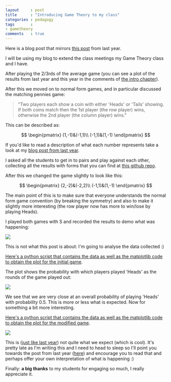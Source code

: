 ```yaml
---
layout     : post
title      : "Introducing Game Theory to my class"
categories : pedagogy
tags       :
- gametheory
comments   : true
---
```


Here is a blog post that mirrors [this post](http://drvinceknight.blogspot.co.uk/2014/01/matching-pennies-in-class.html) from last year.

I will be using my blog to extend the class meetings my Game Theory class and I have.

After playing the 2/3rds of the average game (you can see a plot of the results from last year and this year in the comments of [the intro chapter](http://vincent-knight.com/Year_3_game_theory_course/Content/Chapter_01-Introduction/)).

After this we moved on to normal form games, and in particular discussed the matching pennies game:

> "Two players each show a coin with either 'Heads' or 'Tails' showing. If both coins match then the 1st player (the row player) wins, otherwise the 2nd player (the column player) wins."

This can be described as:

$$
\begin{pmatrix}
(1,-1)&(-1,1)\\
(-1,1)&(1,-1)
\end{pmatrix}
$$

If you'd like to read a description of what each number represents take a look at my [blog post from last year](http://drvinceknight.blogspot.co.uk/2014/01/matching-pennies-in-class.html).

I asked all the students to get in to pairs and play against each other, collecting all the results with forms that you can find at [this github repo](https://github.com/drvinceknight/Year_3_game_theory_course/tree/master/Activities).

After this we changed the game slightly to look like this:

$$
\begin{pmatrix}
(2,-2)&(-2,2)\\
(-1,1)&(1,-1)
\end{pmatrix}
$$

The main point of this is to make sure that everyone understands the normal form game convention (by breaking the symmetry) and also to make it slightly more interesting (the row player now has more to win/lose by playing Heads).

I played both games with S and recorded the results to demo what was happening:

![]({{site.baseurl}}/assets/images/matching_pennies_v_saniya.jpg)

This is not what this post is about: I'm going to analyse the data collected :)

[Here's a python script that contains the data as well as the matplotlib code to obtain the plot for the initial game](https://gist.github.com/drvinceknight/f562ccbda8113733b404).

The plot shows the probability with which players played 'Heads' as the rounds of the game played out:

![]({{site.baseurl}}/assets/images/matching_pennies.png)

We see that we are very close at an overall probability of playing 'Heads' with probability 0.5.
This is more or less what is expected.
Now for something a bit more interesting.

[Here's a python script that contains the data as well as the matplotlib code to obtain the plot for the modified game](https://gist.github.com/drvinceknight/3cdd6bde6c0ff0f129cb).

![]({{site.baseurl}}/assets/images/modified_matching_pennies.png)

This is ([just like last year](http://drvinceknight.blogspot.co.uk/2014/01/matching-pennies-in-class.html)) not quite what we expect (which is cool).
It's pretty late as I'm writing this and I need to head to sleep so I'll point you towards the post from last year ([here](http://drvinceknight.blogspot.co.uk/2014/01/matching-pennies-in-class.html)) and encourage you to read that and perhaps offer your own interpretation of what is happening :)

Finally: **a big thanks** to my students for engaging so much, I really appreciate it.
